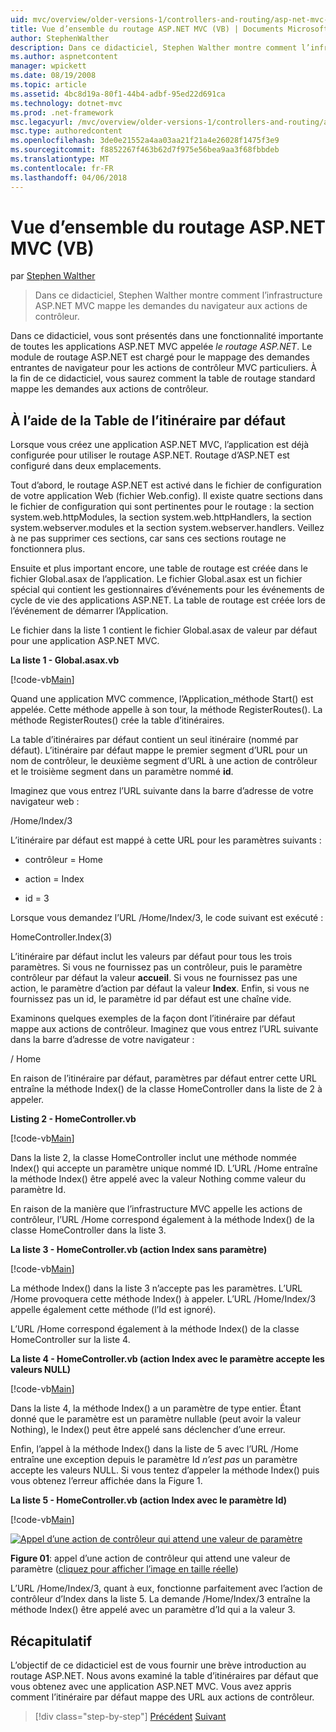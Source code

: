 ```yaml
---
uid: mvc/overview/older-versions-1/controllers-and-routing/asp-net-mvc-routing-overview-vb
title: Vue d’ensemble du routage ASP.NET MVC (VB) | Documents Microsoft
author: StephenWalther
description: Dans ce didacticiel, Stephen Walther montre comment l’infrastructure ASP.NET MVC mappe les demandes du navigateur aux actions de contrôleur.
ms.author: aspnetcontent
manager: wpickett
ms.date: 08/19/2008
ms.topic: article
ms.assetid: 4bc8d19a-80f1-44b4-adbf-95ed22d691ca
ms.technology: dotnet-mvc
ms.prod: .net-framework
msc.legacyurl: /mvc/overview/older-versions-1/controllers-and-routing/asp-net-mvc-routing-overview-vb
msc.type: authoredcontent
ms.openlocfilehash: 3de0e21552a4aa03aa21f21a4e26028f1475f3e9
ms.sourcegitcommit: f8852267f463b62d7f975e56bea9aa3f68fbbdeb
ms.translationtype: MT
ms.contentlocale: fr-FR
ms.lasthandoff: 04/06/2018
---
```

<a name="aspnet-mvc-routing-overview-vb"></a>Vue d’ensemble du routage ASP.NET MVC (VB)
====================
par [Stephen Walther](https://github.com/StephenWalther)

> Dans ce didacticiel, Stephen Walther montre comment l’infrastructure ASP.NET MVC mappe les demandes du navigateur aux actions de contrôleur.


Dans ce didacticiel, vous sont présentés dans une fonctionnalité importante de toutes les applications ASP.NET MVC appelée *le routage ASP.NET*. Le module de routage ASP.NET est chargé pour le mappage des demandes entrantes de navigateur pour les actions de contrôleur MVC particuliers. À la fin de ce didacticiel, vous saurez comment la table de routage standard mappe les demandes aux actions de contrôleur.

## <a name="using-the-default-route-table"></a>À l’aide de la Table de l’itinéraire par défaut

Lorsque vous créez une application ASP.NET MVC, l’application est déjà configurée pour utiliser le routage ASP.NET. Routage d’ASP.NET est configuré dans deux emplacements.

Tout d’abord, le routage ASP.NET est activé dans le fichier de configuration de votre application Web (fichier Web.config). Il existe quatre sections dans le fichier de configuration qui sont pertinentes pour le routage : la section system.web.httpModules, la section system.web.httpHandlers, la section system.webserver.modules et la section system.webserver.handlers. Veillez à ne pas supprimer ces sections, car sans ces sections routage ne fonctionnera plus.

Ensuite et plus important encore, une table de routage est créée dans le fichier Global.asax de l’application. Le fichier Global.asax est un fichier spécial qui contient les gestionnaires d’événements pour les événements de cycle de vie des applications ASP.NET. La table de routage est créée lors de l’événement de démarrer l’Application.

Le fichier dans la liste 1 contient le fichier Global.asax de valeur par défaut pour une application ASP.NET MVC.

**La liste 1 - Global.asax.vb**

[!code-vb[Main](asp-net-mvc-routing-overview-vb/samples/sample1.vb)]

Quand une application MVC commence, l’Application\_méthode Start() est appelée. Cette méthode appelle à son tour, la méthode RegisterRoutes(). La méthode RegisterRoutes() crée la table d’itinéraires.

La table d’itinéraires par défaut contient un seul itinéraire (nommé par défaut). L’itinéraire par défaut mappe le premier segment d’URL pour un nom de contrôleur, le deuxième segment d’URL à une action de contrôleur et le troisième segment dans un paramètre nommé **id**.

Imaginez que vous entrez l’URL suivante dans la barre d’adresse de votre navigateur web :

/Home/Index/3

L’itinéraire par défaut est mappé à cette URL pour les paramètres suivants :

- contrôleur = Home

- action = Index

- id = 3

Lorsque vous demandez l’URL /Home/Index/3, le code suivant est exécuté :

HomeController.Index(3)

L’itinéraire par défaut inclut les valeurs par défaut pour tous les trois paramètres. Si vous ne fournissez pas un contrôleur, puis le paramètre contrôleur par défaut la valeur **accueil**. Si vous ne fournissez pas une action, le paramètre d’action par défaut la valeur **Index**. Enfin, si vous ne fournissez pas un id, le paramètre id par défaut est une chaîne vide.

Examinons quelques exemples de la façon dont l’itinéraire par défaut mappe aux actions de contrôleur. Imaginez que vous entrez l’URL suivante dans la barre d’adresse de votre navigateur :

/ Home

En raison de l’itinéraire par défaut, paramètres par défaut entrer cette URL entraîne la méthode Index() de la classe HomeController dans la liste de 2 à appeler.

**Listing 2 - HomeController.vb**

[!code-vb[Main](asp-net-mvc-routing-overview-vb/samples/sample2.vb)]

Dans la liste 2, la classe HomeController inclut une méthode nommée Index() qui accepte un paramètre unique nommé ID. L’URL /Home entraîne la méthode Index() être appelé avec la valeur Nothing comme valeur du paramètre Id.

En raison de la manière que l’infrastructure MVC appelle les actions de contrôleur, l’URL /Home correspond également à la méthode Index() de la classe HomeController dans la liste 3.

**La liste 3 - HomeController.vb (action Index sans paramètre)**

[!code-vb[Main](asp-net-mvc-routing-overview-vb/samples/sample3.vb)]

La méthode Index() dans la liste 3 n’accepte pas les paramètres. L’URL /Home provoquera cette méthode Index() à appeler. L’URL /Home/Index/3 appelle également cette méthode (l’Id est ignoré).

L’URL /Home correspond également à la méthode Index() de la classe HomeController sur la liste 4.

**La liste 4 - HomeController.vb (action Index avec le paramètre accepte les valeurs NULL)**

[!code-vb[Main](asp-net-mvc-routing-overview-vb/samples/sample4.vb)]

Dans la liste 4, la méthode Index() a un paramètre de type entier. Étant donné que le paramètre est un paramètre nullable (peut avoir la valeur Nothing), le Index() peut être appelé sans déclencher d’une erreur.

Enfin, l’appel à la méthode Index() dans la liste de 5 avec l’URL /Home entraîne une exception depuis le paramètre Id *n’est pas* un paramètre accepte les valeurs NULL. Si vous tentez d’appeler la méthode Index() puis vous obtenez l’erreur affichée dans la Figure 1.

**La liste 5 - HomeController.vb (action Index avec le paramètre Id)**

[!code-vb[Main](asp-net-mvc-routing-overview-vb/samples/sample5.vb)]


[![Appel d’une action de contrôleur qui attend une valeur de paramètre](asp-net-mvc-routing-overview-vb/_static/image1.jpg)](asp-net-mvc-routing-overview-vb/_static/image1.png)

**Figure 01**: appel d’une action de contrôleur qui attend une valeur de paramètre ([cliquez pour afficher l’image en taille réelle](asp-net-mvc-routing-overview-vb/_static/image2.png))


L’URL /Home/Index/3, quant à eux, fonctionne parfaitement avec l’action de contrôleur d’Index dans la liste 5. La demande /Home/Index/3 entraîne la méthode Index() être appelé avec un paramètre d’Id qui a la valeur 3.

## <a name="summary"></a>Récapitulatif

L’objectif de ce didacticiel est de vous fournir une brève introduction au routage ASP.NET. Nous avons examiné la table d’itinéraires par défaut que vous obtenez avec une application ASP.NET MVC. Vous avez appris comment l’itinéraire par défaut mappe des URL aux actions de contrôleur.

> [!div class="step-by-step"]
> [Précédent](creating-an-action-cs.md)
> [Suivant](understanding-action-filters-vb.md)
